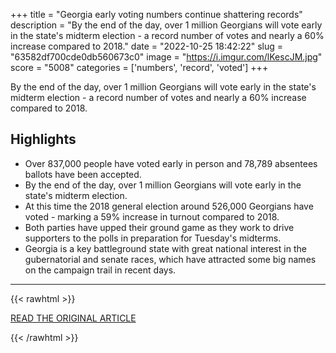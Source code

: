 +++
title = "Georgia early voting numbers continue shattering records"
description = "By the end of the day, over 1 million Georgians will vote early in the state's midterm election - a record number of votes and nearly a 60% increase compared to 2018."
date = "2022-10-25 18:42:22"
slug = "63582df700cde0db560673c0"
image = "https://i.imgur.com/lKescJM.jpg"
score = "5008"
categories = ['numbers', 'record', 'voted']
+++

By the end of the day, over 1 million Georgians will vote early in the state's midterm election - a record number of votes and nearly a 60% increase compared to 2018.

## Highlights

- Over 837,000 people have voted early in person and 78,789 absentees ballots have been accepted.
- By the end of the day, over 1 million Georgians will vote early in the state's midterm election.
- At this time the 2018 general election around 526,000 Georgians have voted - marking a 59% increase in turnout compared to 2018.
- Both parties have upped their ground game as they work to drive supporters to the polls in preparation for Tuesday's midterms.
- Georgia is a key battleground state with great national interest in the gubernatorial and senate races, which have attracted some big names on the campaign trail in recent days.

---

{{< rawhtml >}}
  <p class="article-category">
    <a target="_blank" href="https://www.fox5atlanta.com/news/georgia-early-voting-numbers-record-first-week-midterm-election">READ THE ORIGINAL ARTICLE</a>
  </p>
{{< /rawhtml >}}
